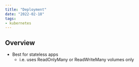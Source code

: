 ```yaml
---
title: "Deployment"
date: "2022-02-18"
tags:
- kubernetes
---
```


## Overview

- Best for stateless apps
	- i.e. uses ReadOnlyMany or ReadWriteMany volumes only
